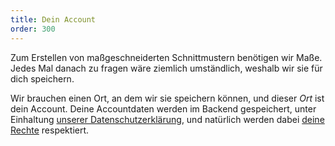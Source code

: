 ```yaml
---
title: Dein Account
order: 300
---
```


Zum Erstellen von maßgeschneiderten Schnittmustern benötigen wir Maße. Jedes Mal danach zu fragen wäre ziemlich umständlich, weshalb wir sie für dich speichern.

Wir brauchen einen Ort, an dem wir sie speichern können, und dieser _Ort_ ist dein Account. Deine Accountdaten werden im Backend gespeichert, unter Einhaltung [unserer Datenschutzerklärung][1], und natürlich werden dabei [deine Rechte][2] respektiert.

[1]: /docs/various/privacy/

[2]: /docs/various/rights/
